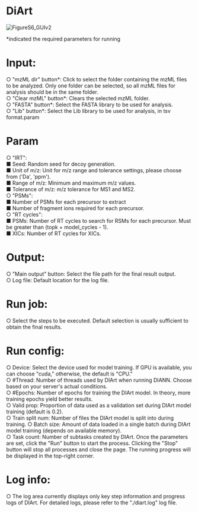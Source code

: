 # DiArt
![FigureS6_GUIv2](https://github.com/guomics-lab/DIArt/assets/51101922/585495ab-cb2d-4b93-9722-e68e768d36aa)


*indicated the required parameters for running
# Input:
  ○ "mzML dir" button*: Click to select the folder containing the mzML files to be analyzed. Only one folder can be selected, so all mzML files for analysis should be in the same folder.  
  ○ "Clear mzML" button*: Clears the selected mzML folder.  
  ○ "FASTA" button*: Select the FASTA library to be used for analysis.  
  ○ "Lib" button*: Select the Lib library to be used for analysis, in tsv format.param  
# Param
  ○ "IRT":  
    ■ Seed: Random seed for decoy generation.  
    ■ Unit of m/z: Unit for m/z range and tolerance settings, please choose from ('Da', 'ppm').  
    ■ Range of m/z: Minimum and maximum m/z values.  
    ■ Tolerance of m/z: m/z tolerance for MS1 and MS2.  
  ○ "PSMs":  
    ■ Number of PSMs for each precursor to extract  
    ■ Number of fragment ions required for each precursor.  
  ○ "RT cycles":  
    ■ PSMs: Number of RT cycles to search for RSMs for each precursor. Must be greater than (topk + model_cycles - 1).  
    ■ XICs: Number of RT cycles for XICs.  
# Output:  
  ○ "Main output" button: Select the file path for the final result output.  
  ○ Log file: Default location for the log file.  
# Run job:  
  ○ Select the steps to be executed. Default selection is usually sufficient to obtain the final results.  
# Run config:  
  ○ Device: Select the device used for model training. If GPU is available, you can choose "cuda," otherwise, the default is "CPU."  
  ○ #Thread: Number of threads used by DIArt when running DIANN. Choose based on your server's actual conditions.  
  ○ #Epochs: Number of epochs for training the DIArt model. In theory, more training epochs yield better results.  
  ○ Valid prop: Proportion of data used as a validation set during DIArt model training (default is 0.2).  
  ○ Train split num: Number of files the DIArt model is split into during training.
  ○ Batch size: Amount of data loaded in a single batch during DIArt model training (depends on available memory).  
  ○ Task count: Number of subtasks created by DIArt. Once the parameters are set, click the "Run" button to start the process. Clicking the "Stop" button will stop all processes and close the page. The running progress will be displayed in the top-right corner.  
# Log info:  
  ○ The log area currently displays only key step information and progress logs of DIArt. For detailed logs, please refer to the "./diart.log" log file.  
